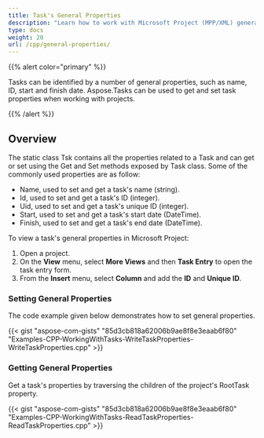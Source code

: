 ```yaml
---
title: Task's General Properties
description: "Learn how to work with Microsoft Project (MPP/XML) general properties using Aspose.Tasks for C++."
type: docs
weight: 20
url: /cpp/general-properties/
---
```


{{% alert color="primary" %}}

Tasks can be identified by a number of general properties, such as name, ID, start and finish date. Aspose.Tasks can be used to get and set task properties when working with projects.

{{% /alert %}}

## **Overview**
The static class Tsk contains all the properties related to a Task and can get or set using the Get and Set methods exposed by Task class. Some of the commonly used properties are as follow:

- Name, used to set and get a task's name (string).
- Id, used to set and get a task's ID (integer).
- Uid, used to set and get a task's unique ID (integer).
- Start, used to set and get a task's start date (DateTime).
- Finish, used to set and get a task's end date (DateTime).

To view a task's general properties in Microsoft Project:

1. Open a project.
2. On the **View** menu, select **More Views** and then **Task Entry** to open the task entry form.
3. From the **Insert** menu, select **Column** and add the **ID** and **Unique ID**.

### **Setting General Properties**
The code example given below demonstrates how to set general properties.

{{< gist "aspose-com-gists" "85d3cb818a62006b9ae8f8e3eaab6f80" "Examples-CPP-WorkingWithTasks-WriteTaskProperties-WriteTaskProperties.cpp" >}}

### **Getting General Properties**
Get a task's properties by traversing the children of the project's RootTask property.

{{< gist "aspose-com-gists" "85d3cb818a62006b9ae8f8e3eaab6f80" "Examples-CPP-WorkingWithTasks-ReadTaskProperties-ReadTaskProperties.cpp" >}}
